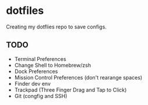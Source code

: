 # dotfiles

Creating my dotflies repo to save configs.



## TODO
- Terminal Preferences
- Change Shell to Homebrew/zsh
- Dock Preferences
- Mission Control Preferences (don't rearange spaces)
- Finder dev env
- Trackpad (Three Finger Drag and Tap to Click)
- Git (congfig and SSH)